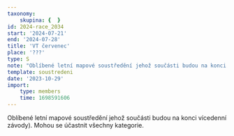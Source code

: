 ```yaml
---
taxonomy:
    skupina: {  }
id: 2024-race_2034
start: '2024-07-21'
end: '2024-07-28'
title: 'VT červenec'
place: '???'
type: S
note: "Oblíbené letní mapové soustředění jehož součásti budou na konci vícedenní závody).\r\nMohou se účastnit všechny kategorie."
template: soustredeni
date: '2023-10-29'
import:
    type: members
    time: 1698591606
---
```


Oblíbené letní mapové soustředění jehož součásti budou na konci vícedenní závody).
Mohou se účastnit všechny kategorie.
